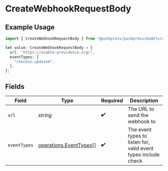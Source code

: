 # CreateWebhookRequestBody

## Example Usage

```typescript
import { CreateWebhookRequestBody } from "@pushpress/pushpress/models/operations";

let value: CreateWebhookRequestBody = {
  url: "https://usable-providence.org/",
  eventTypes: [
    "checkin.updated",
  ],
};
```

## Fields

| Field                                                            | Type                                                             | Required                                                         | Description                                                      |
| ---------------------------------------------------------------- | ---------------------------------------------------------------- | ---------------------------------------------------------------- | ---------------------------------------------------------------- |
| `url`                                                            | *string*                                                         | :heavy_check_mark:                                               | The URL to send the webhook to                                   |
| `eventTypes`                                                     | [operations.EventTypes](../../models/operations/eventtypes.md)[] | :heavy_check_mark:                                               | The event types to listen for, valid event types include check   |